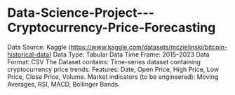 # Data-Science-Project---Cryptocurrency-Price-Forecasting
Data Source: Kaggle (https://www.kaggle.com/datasets/mczielinski/bitcoin-historical-data)
Data Type: Tabular Data
Time Frame: 2015–2023
Data Format: CSV
The Dataset contains:
  Time-series dataset containing cryptocurrency price trends.
  Features: Date, Open Price, High Price, Low Price, Close Price, Volume.
  Market indicators (to be engineered): Moving Averages, RSI, MACD, Bollinger Bands.
